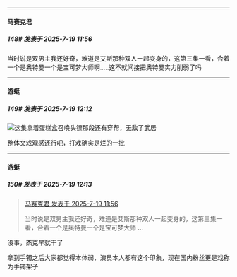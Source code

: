 ﻿
*****

####  马赛克君  
##### 148#       发表于 2025-7-19 11:56

当时说是双男主我还好奇，难道是艾斯那种双人一起变身的，这第三集一看，合着一个是奥特曼一个是宝可梦大师啊.....这不就间接把奥特曼实力削弱了吗


*****

####  游蜓  
##### 149#       发表于 2025-7-19 12:12

<img src="https://static.stage1st.com/image/smiley/face2017/067.png" referrerpolicy="no-referrer">这集拿着蛋糕盒召唤头镖那段还有穿帮，无敌了武居

整体文戏观感还行吧，打戏确实是烂的一批

*****

####  游蜓  
##### 150#       发表于 2025-7-19 12:13

<blockquote><a href="httphttps://stage1st.com/2b/forum.php?mod=redirect&amp;goto=findpost&amp;pid=68122163&amp;ptid=2207249" target="_blank">马赛克君 发表于 2025-7-19 11:56</a>

当时说是双男主我还好奇，难道是艾斯那种双人一起变身的，这第三集一看，合着一个是奥特曼一个是宝可梦大师 ...</blockquote>
没事，杰克早就干了

拿到手镯之后大家都觉得本体弱，演员本人都有这个印象，现在国内粉丝更是戏称为手镯架子

